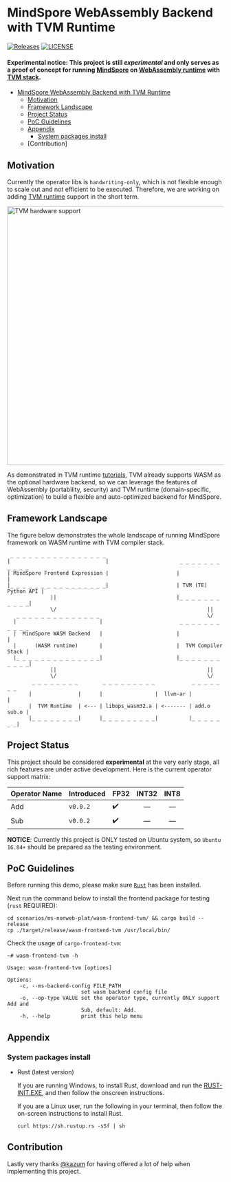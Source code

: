 # MindSpore WebAssembly Backend with TVM Runtime

[![Releases](https://img.shields.io/github/release/leonwanghui/ms-backend-wasm/all.svg?style=flat-square)](https://github.com/leonwanghui/ms-backend-wasm/releases)
[![LICENSE](https://img.shields.io/github/license/leonwanghui/osc-serverless.svg?style=flat-square)](https://github.com/leonwanghui/ms-backend-wasm/blob/master/LICENSE)

#### Experimental notice: This project is still *experimental* and only serves as a proof of concept for running [MindSpore](https://github.com/mindspore-ai/mindspore) on [WebAssembly runtime](https://github.com/bytecodealliance/wasmtime) with [TVM stack](https://tvm.apache.org/).

- [MindSpore WebAssembly Backend with TVM Runtime](#mindspore-webassembly-backend-with-tvm-runtime)
    - [Motivation](#motivation)
    - [Framework Landscape](#framework-landscape)
    - [Project Status](#project-status)
    - [PoC Guidelines](#poc-guidelines)
    - [Appendix](#appendix)
        - [System packages install](#system-packages-install)
    - [Contribution]

## Motivation

Currently the operator libs is `handwriting-only`, which is not flexible enough to scale out and not efficient to be executed. Therefore, we are working on adding [TVM runtime](https://github.com/apache/incubator-tvm) support in the short term.

<img src="https://github.com/dmlc/web-data/raw/master/tvm/tutorial/tvm_support_list.png" alt="TVM hardware support" width="600"/>

As demonstrated in TVM runtime [tutorials](https://tvm.apache.org/docs/tutorials/relay_quick_start.html), TVM already supports WASM as the optional hardware backend, so we can leverage the features of WebAssembly (portability, security) and TVM runtime (domain-specific, optimization) to build a flexible and auto-optimized backend for MindSpore.

## Framework Landscape

The figure below demonstrates the whole landscape of running MindSpore framework on WASM runtime with TVM compiler stack.
```
 _ _ _ _ _ _ _ _ _ _ _ _ _ _ _ _
|                               |                       _ _ _ _ _ _ _ _ _ _ _
| MindSpore Frontend Expression |                      |                     |
|_ _ _ _ _ _ _ _ _ _ _ _ _ _ _ _|                      | TVM (TE) Python API |
              ||                                       |_ _ _ _ _ _ _ _ _ _ _|
              \/                                                 ||
   _ _ _ _ _ _ _ _ _ _ _ _ _ _                                   \/
  |                           |                         _ _ _ _ _ _ _ _ _ _ _
  |  MindSpore WASM Backend   |                        |                     |
  |      (WASM runtime)       |                        |  TVM Compiler Stack |
  |_ _ _ _ _ _ _ _ _ _ _ _ _ _|                        |_ _ _ _ _ _ _ _ _ _ _|
              ||                                                 ||
              \/                                                 \/
        _ _ _ _ _ _ _ _        _ _ _ _ _ _ _ _ _            _ _ _ _ _ _ _
       |               |      |                 |  llvm-ar |             |
       |  TVM Runtime  | <--- | libops_wasm32.a | <------- | add.o sub.o |
       |_ _ _ _ _ _ _ _|      |_ _ _ _ _ _ _ _ _|          |_ _ _ _ _ _ _|
```

## Project Status

This project should be considered **experimental** at the very early stage, all rich features are under active development. Here is the current operator support matrix:

| Operator Name | Introduced | FP32 | INT32 | INT8 |
| ------------- | ---------- | ---- | ----- | ---- |
| Add | `v0.0.2` | ✔️ | <center>&mdash;</center> | <center>&mdash;</center> |
| Sub | `v0.0.2` | ✔️ | <center>&mdash;</center> | <center>&mdash;</center> |

**NOTICE**: Currently this project is ONLY tested on Ubuntu system, so `Ubuntu 16.04+` should be prepared as the testing environment.

## PoC Guidelines

Before running this demo, please make sure [`Rust`](#system-packages-install) has been installed.

Next run the command below to install the frontend package for testing (`rust` REQUIRED):

```shell
cd scenarios/ms-nonweb-plat/wasm-frontend-tvm/ && cargo build --release
cp ./target/release/wasm-frontend-tvm /usr/local/bin/
```

Check the usage of `cargo-frontend-tvm`:

```shell
~# wasm-frontend-tvm -h

Usage: wasm-frontend-tvm [options]

Options:
    -c, --ms-backend-config FILE_PATH
                        set wasm backend config file
    -o, --op-type VALUE set the operator type, currently ONLY support Add and
                        Sub, default: Add.
    -h, --help          print this help menu
```

## Appendix

### System packages install

* Rust (latest version)

    If you are running Windows, to install Rust, download and run the [RUST-INIT.EXE](https://win.rustup.rs/), and then follow the onscreen instructions.

    If you are a Linux user, run the following in your terminal, then follow the on-screen instructions to install Rust.

    ```shell
    curl https://sh.rustup.rs -sSf | sh
    ```

## Contribution

Lastly very thanks [@kazum](https://github.com/kazum) for having offered a lot of help when implementing this project.
